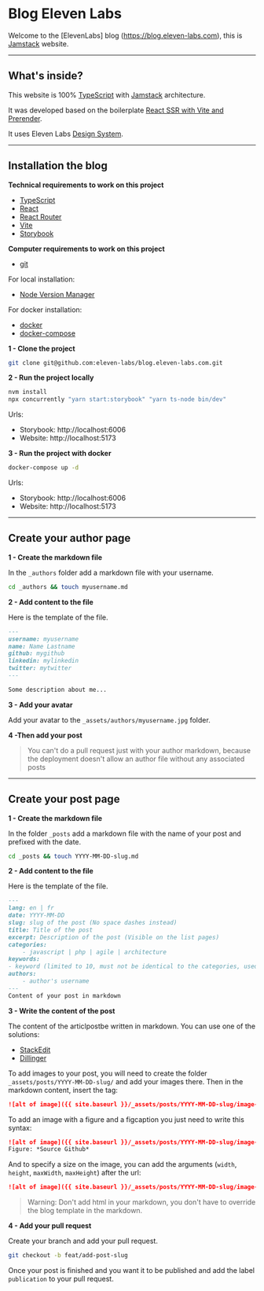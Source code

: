 Blog Eleven Labs
===================

Welcome to the [ElevenLabs] blog (https://blog.eleven-labs.com), this is [Jamstack](https://jamstack.org/) website.

----------

What's inside?
-------------

This website is 100% [TypeScript](https://www.typescriptlang.org/) with [Jamstack](https://jamstack.org/) architecture.

It was developed based on the boilerplate [React SSR with Vite and Prerender](https://github.com/eleven-labs/typescript-boilerplates).

It uses Eleven Labs [Design System](https://github.com/eleven-labs/design-system).

----------

Installation the blog
-------------

**Technical requirements to work on this project**
- [TypeScript](https://www.typescriptlang.org/)
- [React](https://reactjs.org/)
- [React Router](https://reactrouter.com/en/main)
- [Vite](https://vitejs.dev/)
- [Storybook](https://storybook.js.org/)

**Computer requirements to work on this project**

- [git](https://git-scm.com/download/linux)

For local installation:
- [Node Version Manager](https://github.com/nvm-sh/nvm)

For docker installation:
- [docker](https://docs.docker.com/install/)
- [docker-compose](https://docs.docker.com/compose/install/)

**1 - Clone the project**
```bash
git clone git@github.com:eleven-labs/blog.eleven-labs.com.git
```

**2 - Run the project locally**
```bash
nvm install
npx concurrently "yarn start:storybook" "yarn ts-node bin/dev"
```

Urls:
- Storybook: http://localhost:6006
- Website: http://localhost:5173

**3 - Run the project with docker**
```bash
docker-compose up -d
```

Urls:
- Storybook: http://localhost:6006
- Website: http://localhost:5173

----------

Create your author page
-------------

**1 - Create the markdown file**

In the `_authors` folder add a markdown file with your username.
```bash
cd _authors && touch myusername.md
```

**2 - Add content to the file**

Here is the template of the file.

```md
---
username: myusername
name: Name Lastname
github: mygithub
linkedin: mylinkedin
twitter: mytwitter
---

Some description about me...
```

**3 - Add your avatar**

Add your avatar to the `_assets/authors/myusername.jpg` folder.

**4 -Then add your post**

> You can't do a pull request just with your author markdown, because the deployment doesn't allow an author file without any associated posts

----------

Create your post page
-------------

**1 - Create the markdown file**

In the folder `_posts` add a markdown file with the name of your post and prefixed with the date.
```bash
cd _posts && touch YYYY-MM-DD-slug.md
```

**2 - Add content to the file**

Here is the template of the file.

```md
---
lang: en | fr
date: YYYY-MM-DD
slug: slug of the post (No space dashes instead)
title: Title of the post
excerpt: Description of the post (Visible on the list pages)
categories:
    - javascript | php | agile | architecture
keywords:
- keyword (limited to 10, must not be identical to the categories, used for SEO and search)
authors:
    - author's username
---
Content of your post in markdown
```

**3 - Write the content of the post**

The content of the articlpostbe written in markdown.
You can use one of the solutions:
- [StackEdit](https://stackedit.io)
- [Dillinger](http://dillinger.io)

To add images to your post, you will need to create the folder `_assets/posts/YYYY-MM-DD-slug/` and add your images there.
Then in the markdown content, insert the tag:
```md
![alt of image]({{ site.baseurl }}/_assets/posts/YYYY-MM-DD-slug/image-name.png)
```

To add an image with a figure and a figcaption you just need to write this syntax:

```md
![alt of image]({{ site.baseurl }}/_assets/posts/YYYY-MM-DD-slug/image-name.png)
Figure: *Source Github*
```

And to specify a size on the image, you can add the arguments (`width`, `height`, `maxWidth`, `maxHeight`) after the url:
```md
![alt of image]({{ site.baseurl }}/_assets/posts/YYYY-MM-DD-slug/image-name.png?width=500)
```

> Warning: Don't add html in your markdown, you don't have to override the blog template in the markdown.

**4 - Add your pull request**

Create your branch and add your pull request. 
```bash
git checkout -b feat/add-post-slug
```

Once your post is finished and you want it to be published and add the label `publication` to your pull request.
